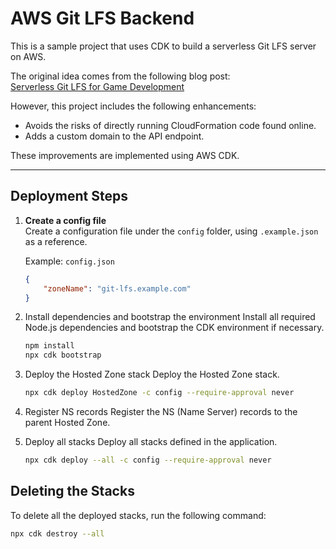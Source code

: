 # AWS Git LFS Backend

This is a sample project that uses CDK to build a serverless Git LFS server on AWS.  

The original idea comes from the following blog post:  
[Serverless Git LFS for Game Development](https://alanedwardes.com/blog/posts/serverless-git-lfs-for-game-dev/)

However, this project includes the following enhancements:  
- Avoids the risks of directly running CloudFormation code found online.  
- Adds a custom domain to the API endpoint.  

These improvements are implemented using AWS CDK.

---

## Deployment Steps

1. **Create a config file**  
   Create a configuration file under the `config` folder, using `.example.json` as a reference.

   Example: `config.json`  
   ```json
   {
       "zoneName": "git-lfs.example.com"
   }

2. Install dependencies and bootstrap the environment
    Install all required Node.js dependencies and bootstrap the CDK environment if necessary.

    ```bash
    npm install
    npx cdk bootstrap
    ```

3. Deploy the Hosted Zone stack
    Deploy the Hosted Zone stack.

    ```bash
    npx cdk deploy HostedZone -c config --require-approval never
    ```

4.  Register NS records
    Register the NS (Name Server) records to the parent Hosted Zone.

5. Deploy all stacks
    Deploy all stacks defined in the application.

    ```bash
    npx cdk deploy --all -c config --require-approval never
    ```

## Deleting the Stacks

To delete all the deployed stacks, run the following command:

```bash
npx cdk destroy --all
```



